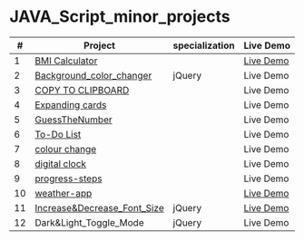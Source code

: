 # JAVA_Script_minor_projects
| #  | Project |specialization| Live Demo  |
|-------|-----|----|------------|
|  1 | [BMI Calculator](https://github.com/sudhanshusingh07/JAVA_Script_minor_projects/tree/main/BMI%20Calculator)|  | [Live Demo](http://java-script-minor-projects.vercel.app/) |
| 2 | [Background_color_changer](https://github.com/sudhanshusingh07/JAVA_Script_minor_projects/tree/main/Background_color_changer)|jQuery |Live Demo|
| 3 | [COPY TO CLIPBOARD](https://github.com/sudhanshusingh07/JAVA_Script_minor_projects/tree/main/COPY%20TO%20CLIPBOARD)| |Live Demo|
| 4 | [Expanding cards](https://github.com/sudhanshusingh07/JAVA_Script_minor_projects/tree/main/Expanding%20cards)| |Live Demo|
| 5 | [GuessTheNumber](https://github.com/sudhanshusingh07/JAVA_Script_minor_projects/tree/main/GuessTheNumber) ||Live Demo|
| 6 | [To-Do List](https://github.com/sudhanshusingh07/JAVA_Script_minor_projects/tree/main/To-Do%20List)| |Live Demo|
| 7 | [colour change](https://github.com/sudhanshusingh07/JAVA_Script_minor_projects/tree/main/colour%20change)| |Live Demo|
| 8 | [digital clock](https://github.com/sudhanshusingh07/JAVA_Script_minor_projects/tree/main/digital%20clock)| |Live Demo|
| 9 | [progress-steps](https://github.com/sudhanshusingh07/JAVA_Script_minor_projects/tree/main/progress-steps)| |Live Demo|
| 10 | [weather-app](https://github.com/sudhanshusingh07/JAVA_Script_minor_projects/tree/main/weather-app)| |[Live Demo](https://weather-app-xi-blond-44.vercel.app/)|
| 11 | [Increase&Decrease_Font_Size](https://github.com/sudhanshusingh07/JAVA_Script_minor_projects/tree/main/Increase%26Decrease_Font_Size) | jQuery |  [Live Demo](https://java-script-minor-projects-2r7t.vercel.app/)|
| 12 | Dark&Light_Toggle_Mode | jQuery | Live Demo |

